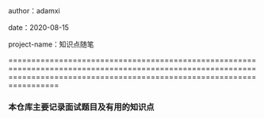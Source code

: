 author：adamxi

date：2020-08-15

project-name：知识点随笔

=============================================================================================================================================================================

### 本仓库主要记录面试题目及有用的知识点

